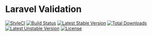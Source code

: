 # Laravel Validation

[![StyleCI](https://styleci.io/repos/59241241/shield)](https://styleci.io/repos/59241241)
[![Build Status](https://travis-ci.org/samrap/laravel-validation.svg?branch=master)](https://travis-ci.org/samrap/laravel-validation)
[![Latest Stable Version](https://poser.pugx.org/samrap/laravel-validation/v/stable)](https://packagist.org/packages/samrap/laravel-validation)
[![Total Downloads](https://poser.pugx.org/samrap/laravel-validation/downloads)](https://packagist.org/packages/samrap/laravel-validation)
[![Latest Unstable Version](https://poser.pugx.org/samrap/laravel-validation/v/unstable)](https://packagist.org/packages/samrap/laravel-validation)
[![License](https://poser.pugx.org/samrap/laravel-validation/license)](https://packagist.org/packages/samrap/laravel-validation)
